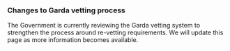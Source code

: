 ###  Changes to Garda vetting process

The Government is currently reviewing the Garda vetting system to strengthen
the process around re-vetting requirements. We will update this page as more
information becomes available.
